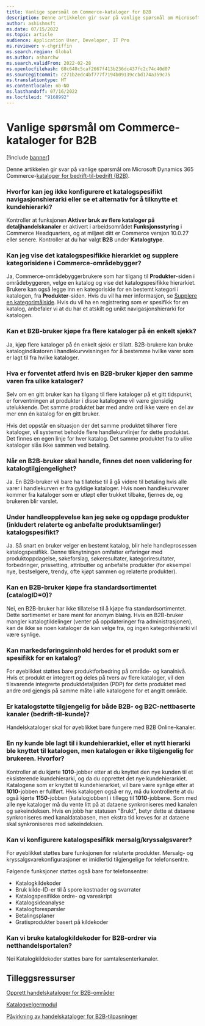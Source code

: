 ```yaml
---
title: Vanlige spørsmål om Commerce-kataloger for B2B
description: Denne artikkelen gir svar på vanlige spørsmål om Microsoft Dynamics 365 Commerce-kataloger.
author: ashishmsft
ms.date: 07/15/2022
ms.topic: article
audience: Application User, Developer, IT Pro
ms.reviewer: v-chgriffin
ms.search.region: Global
ms.author: asharchw
ms.search.validFrom: 2022-02-28
ms.openlocfilehash: 68c648c5caf2667f413b236dc437fc2c74c40d07
ms.sourcegitcommit: c271b2edc4bf777f7194b09139ccbd174a359c75
ms.translationtype: HT
ms.contentlocale: nb-NO
ms.lasthandoff: 07/16/2022
ms.locfileid: "9168992"
---
```

# <a name="commerce-catalogs-for-b2b-faq"></a>Vanlige spørsmål om Commerce-kataloger for B2B

[!include [banner](includes/banner.md)]

Denne artikkelen gir svar på vanlige spørsmål om Microsoft Dynamics 365 Commerce-[kataloger for bedrift-til-bedrift (B2B)](catalogs-b2b-sites.md).

### <a name="why-cant-i-configure-a-catalog-specific-navigation-hierarchy-or-see-an-option-to-associate-a-customer-hierarchy"></a>Hvorfor kan jeg ikke konfigurere et katalogspesifikt navigasjonshierarki eller se et alternativ for å tilknytte et kundehierarki?

Kontroller at funksjonen **Aktiver bruk av flere kataloger på detaljhandelskanaler** er aktivert i arbeidsområdet **Funksjonsstyring** i Commerce Headquarters, og at miljøet ditt er Commerce versjon 10.0.27 eller senere. Kontroller at du har valgt **B2B** under **Katalogtype**.

### <a name="can-i-view-the-catalog-specific-hierarchy-and-enrich-category-pages-in-commerce-site-builder"></a>Kan jeg vise det katalogspesifikke hierarkiet og supplere kategorisidene i Commerce-områdebygger?

Ja, Commerce-områdebyggerbrukere som har tilgang til **Produkter**-siden i områdebyggeren, velge en katalog og vise det katalogspesifikke hierarkiet. Brukere kan også legge inn en kategoriside for en bestemt kategori i katalogen, fra **Produkter**-siden. Hvis du vil ha mer informasjon, se [Supplere en kategorimålside](enrich-category-page.md). Hvis du vil ha en registrering som er spesifikk for en katalog, anbefaler vi at du har et atskilt og unikt navigasjonshierarki for katalogen.

### <a name="can-a-b2b-shopper-purchase-from-multiple-catalogs-in-a-single-checkout"></a>Kan et B2B-bruker kjøpe fra flere kataloger på én enkelt sjekk?

Ja, kjøp flere kataloger på én enkelt sjekk er tillatt. B2B-brukere kan bruke katalogindikatoren i handlekurvvisningen for å bestemme hvilke varer som er lagt til fra hvilke kataloger.

### <a name="if-a-b2b-shopper-purchases-the-same-item-from-different-catalogs-what-is-the-expected-behavior"></a>Hva er forventet atferd hvis en B2B-bruker kjøper den samme varen fra ulike kataloger?

Selv om en gitt bruker kan ha tilgang til flere kataloger på et gitt tidspunkt, er forventningen at produkter i disse katalogene vil være gjensidig utelukkende. Det samme produktet bør med andre ord ikke være en del av mer enn én katalog for en gitt bruker.

Hvis det oppstår en situasjon der det samme produktet tilhører flere kataloger, vil systemet beholde flere handlekurvlinjer for dette produktet. Det finnes en egen linje for hver katalog. Det samme produktet fra to ulike kataloger slås ikke sammen ved betaling.

### <a name="when-a-b2b-shopper-is-shopping-is-there-any-validation-for-catalog-availability"></a>Når en B2B-bruker skal handle, finnes det noen validering for katalogtilgjengelighet?

Ja. En B2B-bruker vil bare ha tillatelse til å gå videre til betaling hvis alle varer i handlekurven er fra gyldige kataloger. Hvis noen handlekurvvarer kommer fra kataloger som er utløpt eller trukket tilbake, fjernes de, og brukeren blir varslet.

### <a name="during-the-shopping-experience-are-search-and-product-discovery-including-related-and-recommended-product-collections-catalog-specific"></a>Under handleopplevelse kan jeg søke og oppdage produkter (inkludert relaterte og anbefalte produktsamlinger) katalogspesifikt?

Ja. Så snart en bruker velger en bestemt katalog, blir hele handleprosessen katalogspesifikk. Denne tilknytningen omfatter erfaringer med produktoppdagelse, søkeforslag, søkeresultater, kategoriresultater, forbedringer, prissetting, attributter og anbefalte produkter (for eksempel nye, bestselgere, trendy, ofte kjøpt sammen og relaterte produkter).

### <a name="can-a-b2b-shopper-purchase-from-the-default-assortment-catalogid0"></a>Kan en B2B-bruker kjøpe fra standardsortimentet (catalogID=0)?

Nei, en B2B-bruker har ikke tillatelse til å kjøpe fra standardsortimentet. Dette sortimentet er bare ment for anonym blaing. Hvis en B2B-bruker mangler katalogtildelinger (venter på oppdateringer fra administrasjonen), kan de ikke se noen kataloger de kan velge fra, og ingen kategorihierarki vil være synlige.

### <a name="can-marketing-content-be-curated-for-a-product-that-is-specific-to-a-catalog"></a>Kan markedsføringsinnhold herdes for et produkt som er spesifikk for en katalog?

For øyeblikket støttes bare produktforbedring på område- og kanalnivå. Hvis et produkt er integrert og deles på tvers av flere kataloger, vil den tilsvarende integrerte produktdetaljsiden (PDP) for dette produktet med andre ord gjengis på samme måte i alle katalogene for et angitt område. 

### <a name="is-catalog-support-available-for-both-b2b-and-business-to-consumer-b2c-online-channels"></a>Er katalogstøtte tilgjengelig for både B2B- og B2C-nettbaserte kanaler (bedrift-til-kunde)?

Handelskataloger skal for øyeblikket bare fungere med B2B Online-kanaler.

### <a name="a-new-customer-was-added-to-the-customer-hierarchy-or-a-new-hierarchy-was-associated-with-the-catalog-but-the-catalog-is-not-available-to-the-user-why"></a>En ny kunde ble lagt til i kundehierarkiet, eller et nytt hierarki ble knyttet til katalogen, men katalogen er ikke tilgjengelig for brukeren. Hvorfor?

Kontroller at du kjørte **1010**-jobber etter at du knyttet den nye kunden til et eksisterende kundehierarki, og da du opprettet det nye kundehierarkiet. Katalogene som er knyttet til kundehierarkiet, vil bare være synlige etter at **1010**-jobben er fullført. Hvis katalogen også er ny, må du kontrollerte at du også kjørte **1150**-jobben (katalogjobben) i tillegg til **1010**-jobbene. Som med alle nye kataloger må du vente litt på at dataene synkroniseres med kanalen og søkeindeksen. Hvis en jobb har statusen "Brukt", betyr dette at dataene synkroniseres med kanaldatabasen, men ekstra tid kreves for at dataene skal synkroniseres med søkeindeksen. 

### <a name="can-we-set-up-catalog-specific-upsellcross-sell-items"></a>Kan vi konfigurere katalogspesifikk mersalg/kryssalgsvarer?

For øyeblikket støttes bare funksjonen for relaterte produkter. Mersalg- og kryssalgsvarekonfigurasjoner er imidlertid tilgjengelige for telefonsentre.

Følgende funksjoner støttes også bare for telefonsentre:

- Katalogkildekoder
- Bruk kilde-ID-er til å spore kostnader og svarrater
- Katalogspesifikke ordre- og vareskript
- Katalogsideanalyse
- Katalogforespørsler
- Betalingsplaner
- Gratisprodukter basert på kildekoder

### <a name="can-we-use-catalog-source-codes-for-b2b-orders-through-the-e-commerce-portal"></a>Kan vi bruke katalogkildekoder for B2B-ordrer via netthandelsportalen?

Nei Katalogkildekoder støttes bare for samtalesenterkanaler.

## <a name="additional-resources"></a>Tilleggsressurser

[Opprett handelskataloger for B2B-områder](catalogs-b2b-sites.md)

[Katalogvelgermodul](catalog-picker.md)

[Påvirkning av handelskataloger for B2B-tilpasninger](catalogs-b2b-sites-dev.md)
